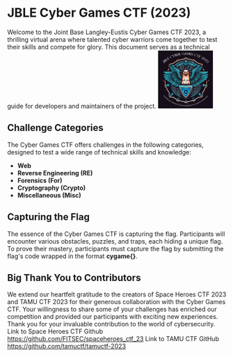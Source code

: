 # JBLE Cyber Games CTF (2023)
Welcome to the Joint Base Langley-Eustis Cyber Games CTF 2023, a thrilling virtual arena where talented cyber warriors come together to test their skills and compete for glory. This document serves as a technical guide for developers and maintainers of the project. 
<img src="https://github.com/S0t0l0/cygame/blob/2449ea41074b2272f1d12b4022abc57fcf42bd00/JBLE_Cyber_Games_CTF_2023_Logo.png" width=25% height=25%>

## Challenge Categories
The Cyber Games CTF offers challenges in the following categories, designed to test a wide range of technical skills and knowledge:
* __Web__
* __Reverse Engineering (RE)__
* __Forensics (For)__
* __Cryptography (Crypto)__
* __Miscellaneous (Misc)__


## Capturing the Flag
The essence of the Cyber Games CTF is capturing the flag. Participants will encounter various obstacles, puzzles, and traps, each hiding a unique flag. To prove their mastery, participants must capture the flag by submitting the flag's code wrapped in the format __cygame{}__.

## Big Thank You to Contributors
We extend our heartfelt gratitude to the creators of Space Heroes CTF 2023 and TAMU CTF 2023 for their generous collaboration with the Cyber Games CTF. Your willingness to share some of your challenges has enriched our competition and provided our participants with exciting new experiences. Thank you for your invaluable contribution to the world of cybersecurity.
Link to Space Heroes CTF Github https://github.com/FITSEC/spaceheroes_ctf_23
Link to TAMU CTF GitHub https://github.com/tamuctf/tamuctf-2023
